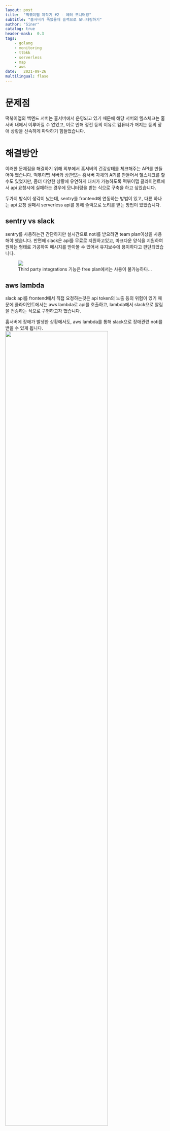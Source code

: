 ```yaml
---
layout: post
title:  "떡볶이맵 제작기 #2 - 에러 모니터링"
subtitle: "홈서버가 죽었을때 슬랙으로 모니터링하기"
author: "Siner"
catalog: true
header-mask:  0.3
tags:
    - golang
    - monitoring
    - ttbkk
    - serverless
    - map
    - aws
date:   2021-09-26
multilingual: flase
---
```


# 문제점
떡볶이맵의 백엔드 서버는 홈서버에서 운영되고 있기 때문에 해당 서버의 헬스체크는 홈서버 내에서 이루어질 수 없었고, 이로 인해 정전 등의 이유로 컴퓨터가 꺼지는 등의 장애 상황을 신속하게 파악하기 힘들었습니다.

# 해결방안
이러한 문제점을 해결하기 위해 외부에서 홈서버의 건강상태를 체크해주는 API를 만들어야 했습니다.
떡볶이맵 서버와 상관없는 홈서버 자체의 API를 만들어서 헬스체크를 할 수도 있었지만, 좀더 다양한 상황에 유연하게 대처가 가능하도록 떡볶이맵 클라이언트에서 api 요청시에 실패하는 경우에 모니터링을 받는 식으로 구축을 하고 싶었습니다.

두가지 방식이 생각이 났는데, sentry를 frontend에 연동하는 방법이 있고, 다른 하나는 api 요청 실패시 serverless api를 통해 슬랙으로 노티를 받는 방법이 있었습니다.

## sentry vs slack
sentry를 사용하는건 간단하지만 실시간으로 noti를 받으려면  team plan이상을 사용해야 했습니다.
반면에 slack은 api를 무료로 지원하고있고, 마크다운 양식을 지원하여 원하는 형태로 가공하여 메시지를 받아볼 수 있어서 유지보수에 용이하다고 판단되었습니다.

<figure>
<img src="https://user-images.githubusercontent.com/34048253/134799434-89184247-bb34-454c-ac85-a9cffcda5c2f.png" />
<figcaption>Third party integrations 기능은 free plan에서는 사용이 불가능하다...</figcaption>
</figure>

## aws lambda
slack api를 frontend에서 직접 요청하는것은 api token의 노출 등의 위험이 있기 때문에 클라이언트에서는 aws lambda로 api를 호출하고, lambda에서 slack으로 알림을 전송하는 식으로 구현하고자 했습니다.

홈서버에 장애가 발생한 상황에서도, aws lambda를 통해 slack으로 장애관련 noti를 받을 수 있게 됩니다.
<img src="https://user-images.githubusercontent.com/34048253/134799280-8708fa31-c456-48e6-b9d2-9d7ccd7845ec.png" width=80% />

## 코드 작성
알림을 받을 채널이 당장은 slack밖에 없었지만, 인터페이스를 분리하여 추후에 메일 등을 통해서도 알림을 받을 수 있도록 처리했습니다.

### client
클라이언트는 에러객체에 담겨있는 정보를 서버로 전송합니다.
이를위해 axios post와 axios get을 한번 감싸주었습니다.

```typescript
const parseAxiosError = (error: AxiosError): any => {
  return {
    message: error.message,
    name: error.name,
    stack: error.stack,
    config: error.config,
    code: error.code,
    ...(error.request && { request: error.request }),
    ...(error.response?.status && { responseStatus: error.response?.status }),
    ...(error.response?.data && { responseData: error.response?.data }),
    raw: error.toJSON(),
  };
};

export async function post<T>(
  url: string,
  data?: T,
  config?: AxiosRequestConfig,
): Promise<AxiosResponse> {
  return axios.post(url, data, { ...config, timeout }).catch((error: AxiosError) => {
    return axios.post(env.api.errorHelper, {
      serviceName,
      types: notificationTypes,
      description: JSON.stringify(parseAxiosError(error)),
    });
  });
}
```

### noti api
golang으로 작성한 api는 클라이언트로부터 받은 메시지를 다양한 채널로 전송합니다.
```golang
type Slack struct{}

func (c *Slack) Send(message string, description string) {
	var jsonStr = []byte(fmt.Sprintf("{'text': '%s" + "\n>```%s```'}", message, description))
	fmt.Println(bytes.NewBuffer(jsonStr))
	fmt.Println(os.Getenv("SLACK_WEBHOOK_URL"))
	res, err := http.Post(os.Getenv("SLACK_WEBHOOK_URL"), "application/json", bytes.NewBuffer(jsonStr))
	if err != nil {
		fmt.Println(err)
	} else {
		if res.StatusCode != 200 {
			fmt.Println(fmt.Sprintf("[%s] 에러 메시지 전송에 실패했습니다: %s", strconv.Itoa(res.StatusCode), err))
			fmt.Println(fmt.Sprintf("%s", res.Body))
		} else {
			fmt.Println(fmt.Sprintf("[%s] 에러 메시지가 전송되었습니다: %s", strconv.Itoa(res.StatusCode), message))
		}
	}
}

type Body struct {
	ServiceName string   `json:"serviceName"`
	Types       []string `json:"types"`
	Description string   `json:"description"`
}

func handler(ctx context.Context, request events.APIGatewayProxyRequest) (events.APIGatewayProxyResponse, error) {
	loadEnv(".env")
	body := Body{}
	err := json.Unmarshal([]byte(string(request.Body)), &body)
	if err != nil {
		return events.APIGatewayProxyResponse{StatusCode: 400, Body: "json parse error"}, err
	}
	clients := GetClients(body.Types)
	message := fmt.Sprintf("[%s] 문제가 발생했습니다", body.ServiceName)
	description := fmt.Sprintf("%s", body.Description)
	for _, c := range clients {
		c.Send(message, description)
	}
	return events.APIGatewayProxyResponse{StatusCode: 200, Body: "OK"}, nil
}
```

[serverless-error-helper](https://github.com/siner308/serverless-error-helper)에서 전체 코드를 확인 할 수 있습니다.

# 결과
timeout을 1ms로 수정하여 테스트해본 결과 아래 스크린샷처럼 슬랙을 통해 에러메시지와 당시 상황을 자세하게 확인할 수 있게 되었습니다.
![스크린샷 2021-09-26 오후 5 20 22](https://user-images.githubusercontent.com/34048253/134799787-d7fe9d54-361d-4803-9aa3-6064ca736e8b.png)

